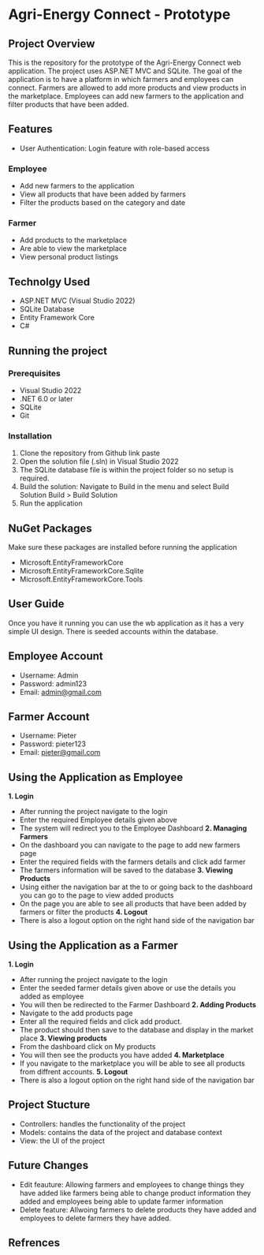 # Agri-Energy Connect - Prototype

## Project Overview
This is the repository for the prototype of the Agri-Energy Connect web application. The project uses ASP.NET MVC and SQLite. The goal of the application is to have a platform in which farmers and employees can connect. Farmers are allowed to add more products and view products in the marketplace. Employees can add new farmers to the application and filter products that have been added.

## Features
- User Authentication: Login feature with role-based access
### Employee
- Add new farmers to the application
- View all products that have been added by farmers
- Filter the products based on the category and date
### Farmer
- Add products to the marketplace
- Are able to view the marketplace
- View personal product listings
  
## Technolgy Used
- ASP.NET MVC (Visual Studio 2022)
- SQLite Database
- Entity Framework Core
- C#

## Running the project
### Prerequisites
- Visual Studio 2022
- .NET 6.0 or later
- SQLite
- Git

### Installation
1. Clone the repository from Github
   link paste
2. Open the solution file (.sln) in Visual Studio 2022
3. The SQLite database file is within the project folder so no setup is required.
4. Build the solution: Navigate to Build in the menu and select Build Solution
   Build > Build Solution
5. Run the application

## NuGet Packages
Make sure these packages are installed before running the application
- Microsoft.EntityFrameworkCore
- Microsoft.EntityFrameworkCore.Sqlite
- Microsoft.EntityFrameworkCore.Tools

## User Guide
Once you have it running you can use the wb application as it has a very simple UI design. There is seeded accounts within the database.
## Employee Account
- Username: Admin
- Password: admin123
- Email: admin@gmail.com
## Farmer Account
- Username: Pieter
- Password: pieter123
- Email: pieter@gmail.com

## Using the Application as Employee
**1. Login**
   - After running the project navigate to the login
   - Enter the required Employee details given above
   - The system will redirect you to the Employee Dashboard
**2. Managing Farmers**
   - On the dashboard you can navigate to the page to add new farmers page
   - Enter the required fields with the farmers details and click add farmer
   - The farmers information will be saved to the database
**3. Viewing Products**
   - Using either the navigation bar at the to or going back to the dashboard you can go to the page to view added products
   - On the page you are able to see all products that have been added by farmers or filter the products
**4. Logout**
   - There is also a logout option on the right hand side of the navigation bar
     
## Using the Application as a Farmer
**1. Login**
   - After running the project navigate to the login
   - Enter the seeded farmer details given above or use the details you added as employee
   - You will then be redirected to the Farmer Dashboard
**2. Adding Products**
   - Navigate to the add products page
   - Enter all the required fields and click add product.
   - The product should then save to the database and display in the market place
**3. Viewing products**
   - From the dashboard click on My products
   - You will then see the products you have added
**4. Marketplace**
   - If you navigate to the marketplace you will be able to see all products from diffrent accounts.
**5. Logout**
   - There is also a logout option on the right hand side of the navigation bar

## Project Stucture
- Controllers: handles the functionality of the project
- Models: contains the data of the project and database context
- View: the UI of the project

## Future Changes
- Edit feauture: Allowing farmers and employees to change things they have added like farmers being able to change product information they added and employees being able to update farmer information
- Delete feature: Allwoing farmers to delete products they have added and employees to delete farmers they have added.

## Refrences

